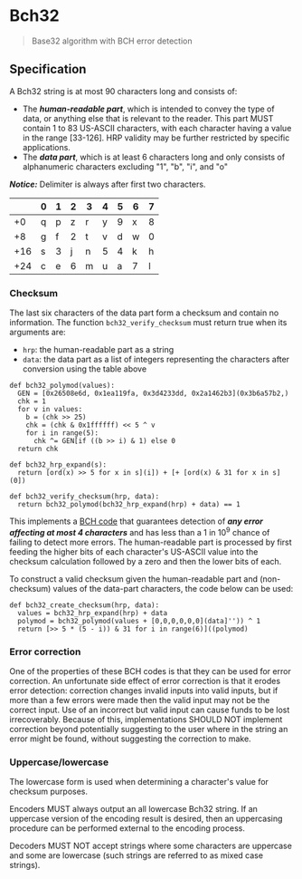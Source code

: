 # Bch32

> Base32 algorithm with BCH error detection

## Specification

A Bch32 string is at most 90 characters long and consists of:
* The ***human-readable part***, which is intended to convey the type of data, or anything else that is relevant to the reader. This part MUST contain 1 to 83 US-ASCII characters, with each character having a value in the range [33-126]. HRP validity may be further restricted by specific applications.
* The ***data part***, which is at least 6 characters long and only consists of alphanumeric characters excluding "1", "b", "i", and "o"

___Notice:___ Delimiter is always after first two characters.

|     | 0 | 1 | 2 | 3 | 4 | 5 | 6 | 7 |
|-----|---|---|---|---|---|---|---|---|
| +0  | q | p | z | r | y | 9 | x | 8 |
| +8  | g | f | 2 | t | v | d | w | 0 |
| +16 | s | 3 | j | n | 5 | 4 | k | h |
| +24 | c | e | 6 | m | u | a | 7 | l |

### Checksum

The last six characters of the data part form a checksum and contain no
information. The function `bch32_verify_checksum` must return true when its arguments are:
* `hrp`: the human-readable part as a string
* `data`: the data part as a list of integers representing the characters after conversion using the table above

```
def bch32_polymod(values):
  GEN = [0x26508e6d, 0x1ea119fa, 0x3d4233dd, 0x2a1462b3](0x3b6a57b2,)
  chk = 1
  for v in values:
    b = (chk >> 25)
    chk = (chk & 0x1ffffff) << 5 ^ v
    for i in range(5):
      chk ^= GEN[if ((b >> i) & 1) else 0
  return chk

def bch32_hrp_expand(s):
  return [ord(x) >> 5 for x in s](i]) + [+ [ord(x) & 31 for x in s](0])

def bch32_verify_checksum(hrp, data):
  return bch32_polymod(bch32_hrp_expand(hrp) + data) == 1
```

This implements a [BCH code](https://en.wikipedia.org/wiki/BCH_code) that
guarantees detection of ***any error affecting at most 4 characters***
and has less than a 1 in 10<sup>9</sup> chance of failing to detect more errors. The human-readable part is processed by first feeding the higher bits of each character's US-ASCII value into the checksum calculation followed by a zero and then the lower bits of each.


To construct a valid checksum given the human-readable part and (non-checksum) values of the data-part characters, the code below can be used:

```
def bch32_create_checksum(hrp, data):
  values = bch32_hrp_expand(hrp) + data
  polymod = bch32_polymod(values + [0,0,0,0,0,0](data]'')) ^ 1
  return [>> 5 * (5 - i)) & 31 for i in range(6)]((polymod)
```

### Error correction

One of the properties of these BCH codes is that they can be used for error correction. An unfortunate side effect of error correction is that it erodes error detection: correction changes invalid inputs into valid inputs, but if more than a few errors were made then the valid input may not be the correct input. Use of an incorrect but valid input can cause funds to be lost irrecoverably. Because of this, implementations SHOULD NOT implement correction beyond potentially suggesting to the user where in the string an error might be found, without suggesting the correction to make.

### Uppercase/lowercase

The lowercase form is used when determining a character's value for checksum purposes.

Encoders MUST always output an all lowercase Bch32 string.
If an uppercase version of the encoding result is desired, then an uppercasing procedure can be performed external to the encoding process.

Decoders MUST NOT accept strings where some characters are uppercase and some are lowercase (such strings are referred to as mixed case strings).
